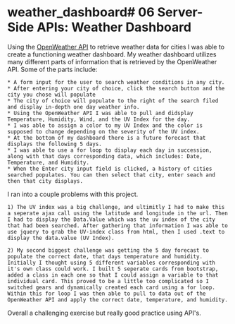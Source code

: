 # weather_dashboard# 06 Server-Side APIs: Weather Dashboard

Using the [OpenWeather API](https://openweathermap.org/api) to retrieve weather data for cities I was able to create a functioning weather dashboard. My weather dashboard utilizes many different parts of information that is retrieved by the OpenWeather API. Some of the parts include:

    * A form input for the user to search weather conditions in any city.
    * After entering your city of choice, click the search button and the city you chose will populate
    * The city of choice will populate to the right of the search filed and display in-depth one day weather info.
    * Using the OpenWeather API I was able to pull and didsplay Temperature, Humidity, Wind, and the UV Index for the day. 
    * I was able to assign a color to my UV Index and the color is supposed to change depending on the severity of the UV index.
    * At the bottom of my dashboard there is a future forecast that displays the following 5 days.
    * I was able to use a for loop to display each day in succession, along with that days corresponding data, which includes: Date, Temperature, and Humidity.
    * When the Enter city input field is clicked, a history of cities searched populates. You can then select that city, enter seach and then that city displays.

I ran into a couple problems with this project. 
    
    1) The UV index was a big challenge, and ultimitly I had to make this a seperate ajax call using the latitude and longitude in the url. Then I had to display the Data.Value which was the uv index of the city that had been searched. After gathering that information I was able to use jquery to grab the UV-index class from html, then I used .text to display the data.value (UV Index).

    2) My second biggest challenge was getting the 5 day forecast to populate the correct date, that days temperature and humidity. Initially I thought using 5 different variables corresponding with it's own class could work. I built 5 seperate cards from bootstrap, added a class in each one so that I could assign a variable to that individual card. This proved to be a little too complicated so I switched gears and dynamically created each card using a for loop. Within this for loop I was then able to pull to data out of the OpenWeather API and apply the correct date, temperature, and humidity. 

Overall a challenging exercise but really good practice using API's.






